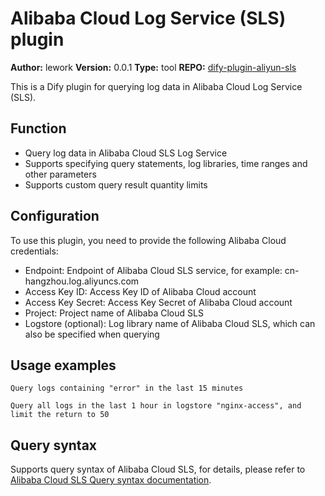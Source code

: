 # Alibaba Cloud Log Service (SLS) plugin

**Author:** lework
**Version:** 0.0.1
**Type:** tool
**REPO:** [dify-plugin-aliyun-sls](https://github.com/lework/dify-plugin-aliyun-sls)

This is a Dify plugin for querying log data in Alibaba Cloud Log Service (SLS).

## Function

- Query log data in Alibaba Cloud SLS Log Service
- Supports specifying query statements, log libraries, time ranges and other parameters
- Supports custom query result quantity limits

## Configuration

To use this plugin, you need to provide the following Alibaba Cloud credentials:

- Endpoint: Endpoint of Alibaba Cloud SLS service, for example: cn-hangzhou.log.aliyuncs.com
- Access Key ID: Access Key ID of Alibaba Cloud account
- Access Key Secret: Access Key Secret of Alibaba Cloud account
- Project: Project name of Alibaba Cloud SLS
- Logstore (optional): Log library name of Alibaba Cloud SLS, which can also be specified when querying

## Usage examples

```
Query logs containing "error" in the last 15 minutes
```

```
Query all logs in the last 1 hour in logstore "nginx-access", and limit the return to 50
```

## Query syntax

Supports query syntax of Alibaba Cloud SLS, for details, please refer to [Alibaba Cloud SLS Query syntax documentation](https://help.aliyun.com/document_detail/29060.html).
